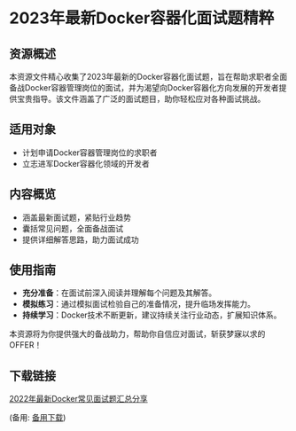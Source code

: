 # 2023年最新Docker容器化面试题精粹

## 资源概述

本资源文件精心收集了2023年最新的Docker容器化面试题，旨在帮助求职者全面备战Docker容器管理岗位的面试，并为渴望向Docker容器化方向发展的开发者提供宝贵指导。该文件涵盖了广泛的面试题目，助你轻松应对各种面试挑战。

## 适用对象

- 计划申请Docker容器管理岗位的求职者
- 立志进军Docker容器化领域的开发者

## 内容概览

- 涵盖最新面试题，紧贴行业趋势
- 囊括常见问题，全面备战面试
- 提供详细解答思路，助力面试成功

## 使用指南

- **充分准备**：在面试前深入阅读并理解每个问题及其解答。
- **模拟练习**：通过模拟面试检验自己的准备情况，提升临场发挥能力。
- **持续学习**：Docker技术不断更新，建议持续关注行业动态，扩展知识体系。

本资源将为你提供强大的备战助力，帮助你自信应对面试，斩获梦寐以求的OFFER！

## 下载链接
[2022年最新Docker常见面试题汇总分享](https://pan.quark.cn/s/84d21f8276cf) 

(备用: [备用下载](https://pan.baidu.com/s/1fE-Nyma-5uv46oL0vcd9Mg?pwd=1234))
